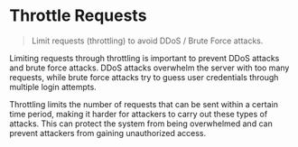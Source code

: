 # Throttle Requests

> Limit requests (throttling) to avoid DDoS / Brute Force attacks.

Limiting requests through throttling is important to prevent DDoS attacks and brute force attacks. DDoS attacks overwhelm the server with too many requests, while brute force attacks try to guess user credentials through multiple login attempts.

Throttling limits the number of requests that can be sent within a certain time period, making it harder for attackers to carry out these types of attacks. This can protect the system from being overwhelmed and can prevent attackers from gaining unauthorized access.
